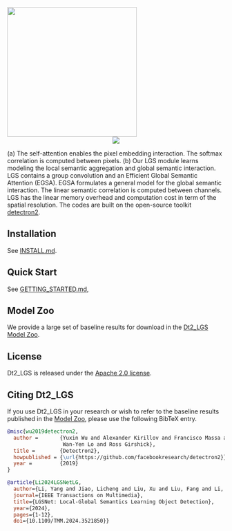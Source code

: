 <img src=".github/Dt2_LGS-Logo-Horz.svg" width="300" >

<div align="center">
  <img src="./SAandLGS.png"/>
</div>

(a) The self-attention enables the pixel embedding interaction. The softmax correlation is computed between pixels. 
(b) Our LGS module learns modeling the local semantic aggregation and global semantic interaction. 
LGS contains a group convolution and an Efficient Global Semantic Attention (EGSA). 
EGSA formulates a general model for the global semantic interaction. 
The linear semantic correlation is computed between channels. 
LGS has the linear memory overhead and computation cost in term of the spatial resolution.
The codes are built on the open-source toolkit [detectron2](https://github.com/facebookresearch/detectron2/tree/main).

## Installation

See [INSTALL.md](INSTALL.md).

## Quick Start

See [GETTING_STARTED.md](GETTING_STARTED.md),

## Model Zoo

We provide a large set of baseline results for download in the [Dt2_LGS Model Zoo](MODEL_ZOO.md).

## License

Dt2_LGS is released under the [Apache 2.0 license](LICENSE).

## Citing Dt2_LGS

If you use Dt2_LGS in your research or wish to refer to the baseline results published in the [Model Zoo](MODEL_ZOO.md), please use the following BibTeX entry.

```BibTeX
@misc{wu2019detectron2,
  author =       {Yuxin Wu and Alexander Kirillov and Francisco Massa and
                  Wan-Yen Lo and Ross Girshick},
  title =        {Detectron2},
  howpublished = {\url{https://github.com/facebookresearch/detectron2}},
  year =         {2019}
}

@article{Li2024LGSNetLG,
  author={Li, Yang and Jiao, Licheng and Liu, Xu and Liu, Fang and Li, Lingling and Chen, Puhua},
  journal={IEEE Transactions on Multimedia}, 
  title={LGSNet: Local-Global Semantics Learning Object Detection}, 
  year={2024},
  pages={1-12},
  doi={10.1109/TMM.2024.3521850}}
```
